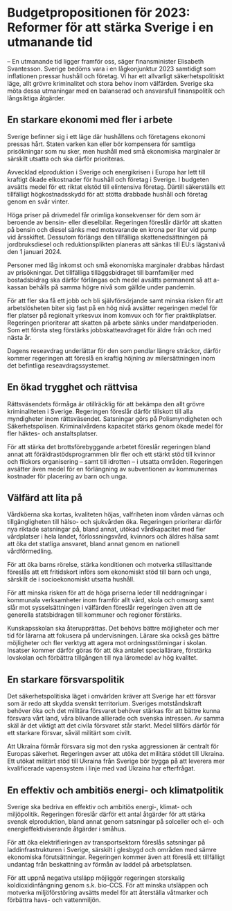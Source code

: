 # Budgetpropositionen för 2023: Reformer för att stärka Sverige i en utmanande tid

– En utmanande tid ligger framför oss, säger finansminister Elisabeth Svantesson. Sverige bedöms vara i en lågkonjunktur 2023 samtidigt som inflationen pressar hushåll och företag. Vi har ett allvarligt säkerhetspolitiskt läge, allt grövre kriminalitet och stora behov inom välfärden. Sverige ska möta dessa utmaningar med en balanserad och ansvarsfull finanspolitik och långsiktiga åtgärder.

## En starkare ekonomi med fler i arbete

Sverige befinner sig i ett läge där hushållens och företagens ekonomi pressas hårt. Staten varken kan eller bör kompensera för samtliga prisökningar som nu sker, men hushåll med små ekonomiska marginaler är särskilt utsatta och ska därför prioriteras.

Avvecklad elproduktion i Sverige och energikrisen i Europa har lett till kraftigt ökade elkostnader för hushåll och företag i Sverige. I budgeten avsätts medel för ett riktat elstöd till elintensiva företag. Därtill säkerställs ett tillfälligt högkostnadsskydd för att stötta drabbade hushåll och företag genom en svår vinter.

Höga priser på drivmedel får orimliga konsekvenser för dem som är beroende av bensin- eller dieselbilar. Regeringen föreslår därför att skatten på bensin och diesel sänks med motsvarande en krona per liter vid pump vid årsskiftet. Dessutom förlängs den tillfälliga skattenedsättningen på jordbruksdiesel och reduktionsplikten planeras att sänkas till EU:s lägstanivå den 1 januari 2024.

Personer med låg inkomst och små ekonomiska marginaler drabbas hårdast av prisökningar. Det tillfälliga tilläggsbidraget till barnfamiljer med bostadsbidrag ska därför förlängas och medel avsätts permanent så att a-kassan behålls på samma högre nivå som gällde under pandemin.

För att fler ska få ett jobb och bli självförsörjande samt minska risken för att arbetslösheten biter sig fast på en hög nivå avsätter regeringen medel för fler platser på regionalt yrkesvux inom komvux och för fler praktikplatser. Regeringen prioriterar att skatten på arbete sänks under mandatperioden. Som ett första steg förstärks jobbskatteavdraget för äldre från och med nästa år.

Dagens reseavdrag underlättar för den som pendlar längre sträckor, därför kommer regeringen att föreslå en kraftig höjning av milersättningen inom det befintliga reseavdragssystemet.

## En ökad trygghet och rättvisa

Rättsväsendets förmåga är otillräcklig för att bekämpa den allt grövre kriminaliteten i Sverige. Regeringen föreslår därför tillskott till alla myndigheter inom rättsväsendet. Satsningar görs på Polismyndigheten och Säkerhetspolisen. Kriminalvårdens kapacitet stärks genom ökade medel för fler häktes- och anstaltsplatser.

För att stärka det brottsförebyggande arbetet föreslår regeringen bland annat att föräldrastödsprogrammen blir fler och ett stärkt stöd till kvinnor och flickors organisering – samt till idrotten – i utsatta områden. Regeringen avsätter även medel för en förlängning av subventionen av kommunernas kostnader för placering av barn och unga.

## Välfärd att lita på

Vårdköerna ska kortas, kvaliteten höjas, valfriheten inom vården värnas och tillgängligheten till hälso- och sjukvården öka. Regeringen prioriterar därför nya riktade satsningar på, bland annat, utökad vårdkapacitet med fler vårdplatser i hela landet, förlossningsvård, kvinnors och äldres hälsa samt att öka det statliga ansvaret, bland annat genom en nationell vårdförmedling.

För att öka barns rörelse, stärka konditionen och motverka stillasittande föreslås att ett fritidskort införs som ekonomiskt stöd till barn och unga, särskilt de i socioekonomiskt utsatta hushåll.

För att minska risken för att de höga priserna leder till neddragningar i kommunala verksamheter inom framför allt vård, skola och omsorg samt slår mot sysselsättningen i välfärden föreslår regeringen även att de generella statsbidragen till kommuner och regioner förstärks.

Kunskapsskolan ska återupprättas. Det behövs bättre möjligheter och mer tid för lärarna att fokusera på undervisningen. Lärare ska också ges bättre möjligheter och fler verktyg att agera mot ordningsstörningar i skolan. Insatser kommer därför göras för att öka antalet speciallärare, förstärka lovskolan och förbättra tillgången till nya läromedel av hög kvalitet.

## En starkare försvarspolitik

Det säkerhetspolitiska läget i omvärlden kräver att Sverige har ett försvar som är redo att skydda svenskt territorium. Sveriges motståndskraft behöver öka och det militära försvaret behöver stärkas för att bättre kunna försvara vårt land, våra blivande allierade och svenska intressen. Av samma skäl är det viktigt att det civila försvaret står starkt. Medel tillförs därför för ett starkare försvar, såväl militärt som civilt.

Att Ukraina förmår försvara sig mot den ryska aggressionen är centralt för Europas säkerhet. Regeringen avser att utöka det militära stödet till Ukraina. Ett utökat militärt stöd till Ukraina från Sverige bör bygga på att leverera mer kvalificerade vapensystem i linje med vad Ukraina har efterfrågat.

## En effektiv och ambitiös energi- och klimatpolitik

Sverige ska bedriva en effektiv och ambitiös energi-, klimat- och miljöpolitik. Regeringen föreslår därför ett antal åtgärder för att stärka svensk elproduktion, bland annat genom satsningar på solceller och el- och energieffektiviserande åtgärder i småhus.

För att öka elektrifieringen av transportsektorn föreslås satsningar på laddinfrastrukturen i Sverige, särskilt i glesbygd och områden med sämre ekonomiska förutsättningar. Regeringen kommer även att föreslå ett tillfälligt undantag från beskattning av förmån av laddel på arbetsplatsen.

För att uppnå negativa utsläpp möjliggör regeringen storskalig koldioxidinfångning genom s.k. bio-CCS. För att minska utsläppen och motverka miljöförstöring avsätts medel för att återställa våtmarker och förbättra havs- och vattenmiljön.
